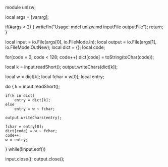 module unlzw;

local args = [vararg];

if(#args < 2)
{
	writefln("Usage: mdcl unlzw.md inputFile outputFile");
	return;
}

local input = io.File(args[0], io.FileMode.In);
local output = io.File(args[1], io.FileMode.OutNew);
local dict = {};
local code;

for(code = 0; code < 128; code++)
	dict[code] = toString(toChar(code));

local k = input.readShort();
output.writeChars(dict[k]);

local w = dict[k];
local fchar = w[0];
local entry;

do
{
	k = input.readShort();

	if(k in dict)
		entry = dict[k];
	else
		entry = w ~ fchar;

	output.writeChars(entry);

	fchar = entry[0];
	dict[code] = w ~ fchar;
	code++;
	w = entry;
} while(!input.eof())

input.close();
output.close();
